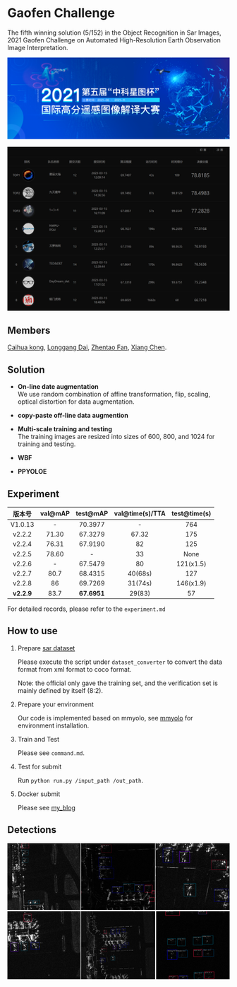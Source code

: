 # Gaofen Challenge

The fifth winning solution (5/152) in the Object Recognition in  Sar Images, 2021 Gaofen Challenge on Automated High-Resolution Earth Observation Image Interpretation. 

![image-20230327142923716](https://raw.githubusercontent.com/kongyan66/Img-for-md/master/img/image-20230327142923716.png#pic_center)

![image-20230327152616143](https://raw.githubusercontent.com/kongyan66/Img-for-md/master/img/image-20230327152616143.png)

## Members

[Caihua kong](https://github.com/kongyan66),  [Longgang Dai](https://github.com/dailonggang), [Zhentao Fan](https://github.com/zt-fan), [Xiang Chen](https://github.com/cschenxiang).

## Solution

* **On-line date augmentation**  
  We use random combination of affine transformation, flip, scaling, optical distortion for data augmentation.
* **copy-paste off-line data augmention**
* **Multi-scale training and testing**    
  The training images are resized into sizes of 600, 800, and 1024 for training and testing.


* **WBF**
* **PPYOLOE**

## Experiment

|   版本号   | val@mAP |  test@mAP   | val@time(s)/TTA | test@time(s) |
| :--------: | :-----: | :---------: | :-------------: | :----------: |
|  V1.0.13   |    -    |   70.3977   |        -        |     764      |
|   v2.2.2   |  71.30  |   67.3279   |      67.32      |     175      |
|   v2.2.4   |  76.31  |   67.9190   |       82        |     125      |
|   v2.2.5   |  78.60  |      -      |       33        |     None     |
|   v2.2.6   |    -    |   67.5479   |       80        |  121(x1.5)   |
|   v2.2.7   |  80.7   |   68.4315   |     40(68s)     |     127      |
|   v2.2.8   |   86    |   69.7269   |     31(74s)     |  146(x1.9)   |
| **v2.2.9** |  83.7   | **67.6951** |     29(83)      |      57      |

For detailed records, please refer to the `experiment.md`

## How to use

1. Prepare  [sar dataset](https://drive.google.com/drive/folders/1VI-9jHOkcnOFf_Cw5feA5GCi3ndf3Ogf?usp=sharing)

   Please execute the script under `dataset_converter` to convert the data format from xml format to coco format.

   Note: the official only gave the training set, and the verification set is mainly defined by itself (8:2).

2. Prepare your environment

   Our code is implemented based on mmyolo, see [mmyolo](https://github.com/open-mmlab/mmyolo) for environment installation.

3. Train and Test

   Please see `command.md`.

4. Test for submit

   Run `python run.py /input_path /out_path`.
   
5. Docker submit

   Please see [my_blog](https://blog.csdn.net/qq_41719643/article/details/120730411?spm=1001.2014.3001.5501)

## Detections

![image-20230327152202202](https://raw.githubusercontent.com/kongyan66/Img-for-md/master/img/image-20230327152202202.png)